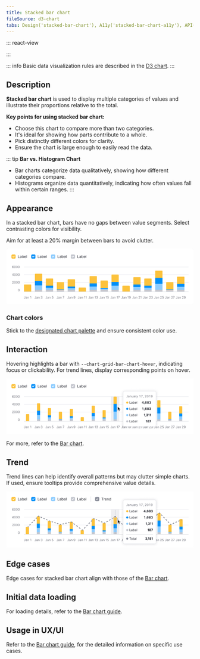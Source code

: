 ```yaml
---
title: Stacked bar chart
fileSource: d3-chart
tabs: Design('stacked-bar-chart'), A11y('stacked-bar-chart-a11y'), API('stacked-bar-chart-api'), Examples('stacked-bar-chart-d3-code'), Changelog('d3-chart-changelog')
---
```


::: react-view

<script lang="tsx">
import React from 'react';
import PlaygroundGeneration from '@components/PlaygroundGeneration';
import { chartPlayground } from '@components/ChartPlayground';
import { Chart, BarChartProps } from '@semcore/d3-chart';

const data = [...Array(5).keys()].map((d, i) => ({
  x: i,
  Category1: Math.random() * 10,
  Category2: Math.random() * 10,
  Category3: Math.random() * 10,
}));

const App = PlaygroundGeneration((preview) => {
  const { select, radio, label, bool } = preview('Chart.Bar');

  const {
    direction,
    alignItems,
    showXAxis,
    showYAxis,
    showTooltip,
    showTotalInTooltip,
    showLegend,
    legendProps,
    patterns,
  } = chartPlayground({ select, radio, label, bool }, { showTotalInTooltip: true });

  const chartProps: BarChartProps = {
    data,
    groupKey: 'x',
    plotWidth: 300,
    plotHeight: 300,
    showTotalInTooltip,
    direction,
    showTooltip,
    showXAxis,
    showYAxis,
    alignItems,
    patterns,
  };

  if (showLegend) {
    chartProps.legendProps = legendProps;
  } else {
    chartProps.showLegend = false;
  }

  return <Chart.Bar {...chartProps} type={'stack'} />;
}, {filterProps: ['data']});
</script>

:::

::: info
Basic data visualization rules are described in the [D3 chart](/data-display/d3-chart/d3-chart).
:::

## Description

**Stacked bar chart** is used to display multiple categories of values and illustrate their proportions relative to the total.

**Key points for using stacked bar chart:**

- Choose this chart to compare more than two categories.
- It's ideal for showing how parts contribute to a whole.
- Pick distinctly different colors for clarity.
- Ensure the chart is large enough to easily read the data.

::: tip
**Bar vs. Histogram Chart**

- Bar charts categorize data qualitatively, showing how different categories compare.
- Histograms organize data quantitatively, indicating how often values fall within certain ranges.
:::

## Appearance

In a stacked bar chart, bars have no gaps between value segments. Select contrasting colors for visibility.

Aim for at least a 20% margin between bars to avoid clutter.

![stacked bar chart](static/stacked-bar-chart.png)

### Chart colors

Stick to the [designated chart palette](/data-display/color-palette/color-palette) and ensure consistent color use.

## Interaction

Hovering highlights a bar with `--chart-grid-bar-chart-hover`, indicating focus or clickability. For trend lines, display corresponding points on hover.

![stacked bar chart](static/stacked-bar-chart-hover.png)

For more, refer to the [Bar chart](/data-display/bar-chart/bar-chart#a61ee5/).

## Trend

Trend lines can help identify overall patterns but may clutter simple charts. If used, ensure tooltips provide comprehensive value details.

![stacked bar chart](static/stacked-bar-chart-trend.png)

## Edge cases

Edge cases for stacked bar chart align with those of the [Bar chart](/data-display/bar-chart/bar-chart#edge-cases).

## Initial data loading

For loading details, refer to the [Bar chart guide](/data-display/bar-chart/bar-chart#initial-data-loading).

## Usage in UX/UI

Refer to the [Bar chart guide](/data-display/bar-chart/bar-chart#usage-in-ux-ui), for the detailed information on specific use cases.
